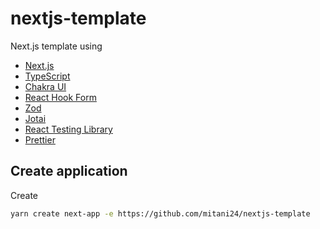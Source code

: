 # nextjs-template

Next.js template using

- [Next.js](https://nextjs.org/)
- [TypeScript](https://www.typescriptlang.org/)
- [Chakra UI](https://chakra-ui.com/)
- [React Hook Form](https://react-hook-form.com/jp/)
- [Zod](https://github.com/colinhacks/zod)
- [Jotai](https://jotai.pmnd.rs/)
- [React Testing Library](https://testing-library.com/docs/react-testing-library/intro/)
- [Prettier](https://prettier.io/)

## Create application

Create

```sh
yarn create next-app -e https://github.com/mitani24/nextjs-template
```

